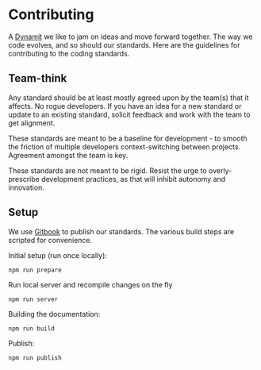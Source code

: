# Contributing

A [Dynamit](http://dynamit.com) we like to jam on ideas and move forward together. The way we code evolves, and so should our standards. Here are the guidelines for contributing to the coding standards.

## Team-think

Any standard should be at least mostly agreed upon by the team(s) that it affects. No rogue developers. If you have an idea for a new standard or update to an existing standard, solicit feedback and work with the team to get alignment.

These standards are meant to be a baseline for development - to smooth the friction of multiple developers context-switching between projects. Agreement amongst the team is key.

These standards are not meant to be rigid. Resist the urge to overly-prescribe development practices, as that will inhibit autonomy and innovation.

## Setup

We use [Gitbook](http://gitbook) to publish our standards. The various build steps are scripted for convenience.

Initial setup (run once locally):

```
npm run prepare
```

Run local server and recompile changes on the fly

```
npm run server
```

Building the documentation:

```
npm run build
```

Publish:

```
npm run publish
```
